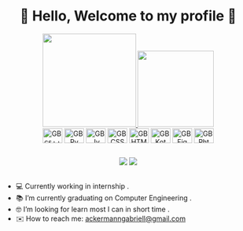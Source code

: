<div align="center"><h1>👋 Hello, Welcome to my profile 👋 </h1></div>
 
<div align="center">
  <a href="https://github.com/gabriellbezerra">
  <img height="190em" src="https://github-readme-stats.vercel.app/api?username=gabriellbezerra&show_icons=false&theme=midnight-purple&border_color=963aed&border_radius=5&include_all_commits=true&count_private=true"/>
  <img height="155em" src="https://github-readme-stats.vercel.app/api/top-langs/?username=gabriellbezerra&layout=compact&border_color=963aed&border_radius=3.5&langs_count=7&theme=midnight-purple"/>
   </a>
</div>
  
<div style = "display: inline_block">
  <div align="center">
    <img align="center" alt="GBcs++" height="30" width="40" src="https://cdn.jsdelivr.net/gh/devicons/devicon/icons/cplusplus/cplusplus-original.svg">
    <img align="center" alt="GBPy" height="30" width="40" src="https://cdn.jsdelivr.net/gh/devicons/devicon/icons/python/python-original.svg">
    <img align="center" alt="GBJv" height="30" width="40" src="https://cdn.jsdelivr.net/gh/devicons/devicon/icons/java/java-original.svg">
    <img align="center" alt="GBCSS" height="30" width="40" src="https://cdn.jsdelivr.net/gh/devicons/devicon/icons/css3/css3-original.svg">
    <img align="center" alt="GBHTML" height="30" width="40" src="https://cdn.jsdelivr.net/gh/devicons/devicon/icons/html5/html5-original.svg">
    <img align="center" alt="GBKot" height="30" width="40" src="https://cdn.jsdelivr.net/gh/devicons/devicon/icons/kotlin/kotlin-original.svg"> 
    <img align="center" alt="GBFig" height="30" width="40" src="https://cdn.jsdelivr.net/gh/devicons/devicon/icons/figma/figma-original.svg">
    <img align="center" alt="GBPht" height="30" width="40" src="https://cdn.jsdelivr.net/gh/devicons/devicon/icons/photoshop/photoshop-plain.svg">
  </div>
</div>
  
  ##
  
  <div align="center">
  <a href="https://www.youtube.com/channel/UCEaPlgqsWEfBRgVDigjG1AQ" target="_blank"><img src="https://img.shields.io/badge/YouTube-FF0000?style=for-the-badge&logo=youtube&logoColor=white" target="_blank"></a>
  <a href="https://www.linkedin.com/in/gabriel-bezerra-303b12161/" target="_blank"><img src="https://img.shields.io/badge/LinkedIn-0077B5?style=for-the-badge&logo=linkedin&logoColor=white" target="_blank"></a>
  </div> 
 
  ##
  
- 💻 Currently working in internship .
- 📚 I’m currently graduating on Computer Engineering .
- 🤓 I’m looking for learn most I can in short time .
- ✉️ How to reach me: ackermanngabriell@gmail.com
